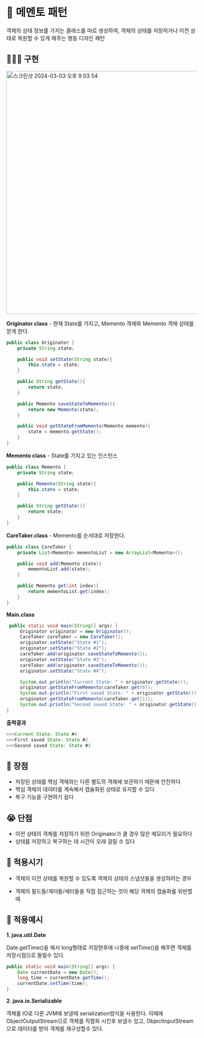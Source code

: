 # 🚅 메멘토 패턴

객체의 상태 정보를 가지는 클래스를 따로 생성하여, 객체의 상태를 저장하거나 이전 상태로 복원할 수 있게 해주는 행동 디자인 패턴

## 🧑🏻‍💻 구현

<img width="639" alt="스크린샷 2024-03-03 오후 9 03 54" src="https://github.com/tangerithm/tangerithm/assets/67616146/e8025b1e-536b-47f8-918d-75f9af58594b">

**Originator.class** - 현재 State를 가지고, Memento 객체와 Memento 객체 상태를 얻게 한다.

```java
public class Originator {
    private String state;

    public void setState(String state){
        this.state = state;
    }

    public String getState(){
        return state;
    }

    public Memento saveStateToMemento(){
        return new Memento(state);
    }

    public void getStateFromMemento(Memento memento){
        state = memento.getState();
    }
}
```

**Memento class** - State를 가지고 있는 인스턴스

```java
public class Memento {
    private String state;

    public Memento(String state){
        this.state = state;
    }

    public String getState(){
        return state;
    }
}
```

**CareTaker.class** - Memento를 순서대로 저장한다.

```java
public class CareTaker {
    private List<Memento> mementoList = new ArrayList<Memento>();

    public void add(Memento state){
        mementoList.add(state);
    }

    public Memento get(int index){
        return mementoList.get(index);
    }
}
```

**Main.class**

```java
 public static void main(String[] args) {
     Originator originator = new Originator();
     CareTaker careTaker = new CareTaker();
     originator.setState("State #1");
     originator.setState("State #2");
     careTaker.add(originator.saveStateToMemento());
     originator.setState("State #3");
     careTaker.add(originator.saveStateToMemento());
     originator.setState("State #4");

     System.out.println("Current State: " + originator.getState());
     originator.getStateFromMemento(careTaker.get(0));
     System.out.println("First saved State: " + originator.getState());
     originator.getStateFromMemento(careTaker.get(1));
     System.out.println("Second saved State: " + originator.getState());
} 
```

**출력결과**

```java
>>>Current State: State #4
>>>First saved State: State #2
>>>Second saved State: State #3
```

## 🤗 장점

- 저장된 상태를 핵심 객체와는 다른 별도의 객체에 보관하기 때문에 안전하다
- 핵심 객체의 데이터를 계속해서 캡슐화된 상태로 유지할 수 있다
- 복구 기능을 구현하기 쉽다

## 😭 단점

- 이전 상태의 객체를 저장하기 위한 Originator가 클 경우 많은 메모리가 필요하다
- 상태를 저장하고 복구하는 데 시간이 오래 걸릴 수 있다

## 🤖 적용시기

- 객체의 이전 상태를 복원할 수 있도록 객체의 상태의 스냅샷들을 생성하려는 경우
  
- 객체의 필드들/게터들/세터들을 직접 접근하는 것이 해당 객체의 캡슐화를 위반할 때
  

## 🥸 적용예시

**1. java.util.Date**

Date.getTime()을 해서 long형태로 저장한후에 나중에 setTime()을 해주면 객체를 저장시점으로 돌릴수 있다.

```java
public static void main(String[] args) {
    Date currentDate = new Date(); 
    long time = currentDate.getTime();
    currentDate.setTime(time);
}
```

**2. java.io.Serializable**

객체를 IO로 다른 JVM에 보낼때 serialization방식을 사용한다. 이때에 ObjectOutputStream으로 객체를 직렬화 시킨후 보낼수 있고, ObjectInputStream으로 데이터를 받아 객체를 재구성할수 있다.
